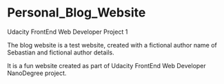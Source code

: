 # Personal_Blog_Website
 Udacity FrontEnd Web Developer Project 1

The blog website is a test website, created with a fictional author name of Sebastian and fictional author details.

It is a fun website created as part of Udacity FrontEnd Web Developer NanoDegree project.
